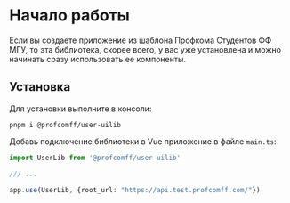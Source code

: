 # Начало работы
Если вы создаете приложение из шаблона Профкома Студентов ФФ МГУ, то эта библиотека, скорее всего, у вас уже установлена и можно начинать сразу использовать ее компоненты.

## Установка
Для установки выполните в консоли:
```
pnpm i @profcomff/user-uilib
```

Добавь подключение библиотеки в Vue приложение в файле `main.ts`:
```ts
import UserLib from '@profcomff/user-uilib'

/// ...

app.use(UserLib, {root_url: "https://api.test.profcomff.com/"})
```
